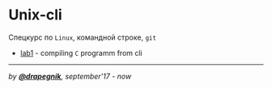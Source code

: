 # Unix-cli
Спецкурс по `Linux`, командной строке, `git`

* [lab1](https://github.com/Drapegnik/bsu/tree/master/unix-cli/lab1) -  compiling `C` programm from cli

***
*by [**@drapegnik**](https://github.com/Drapegnik), september'17 - now*
